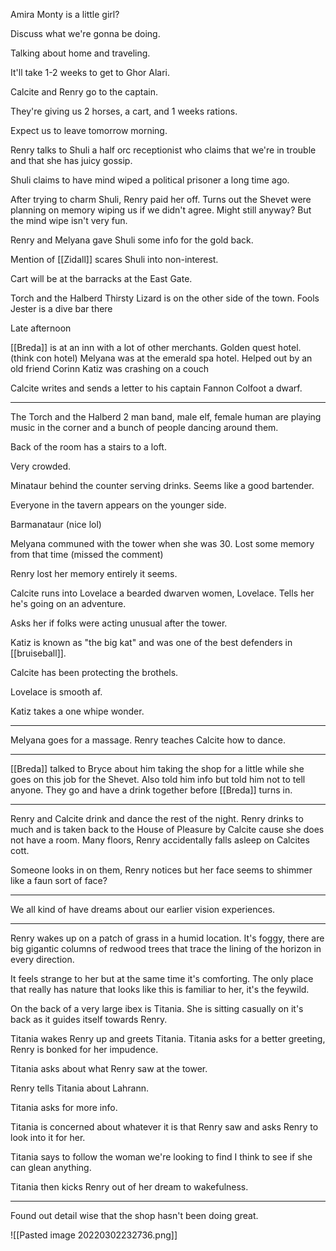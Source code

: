 Amira Monty is a little girl?

Discuss what we're gonna be doing.

Talking about home and traveling.

It'll take 1-2 weeks to get to Ghor Alari.

Calcite and Renry go to the captain.

They're giving us 2 horses, a cart, and 1 weeks rations.

Expect us to leave tomorrow morning. 

Renry talks to Shuli a half orc receptionist who claims that we're in trouble and that she has juicy gossip.

Shuli claims to have mind wiped a political prisoner a long time ago.

After trying to charm Shuli, Renry paid her off.  Turns out the Shevet were planning on memory wiping us if we didn't agree. Might still anyway? But the mind wipe isn't very fun.

Renry and Melyana gave Shuli some info for the gold back. 

Mention of [[Zidall]] scares Shuli into non-interest.

Cart will be at the barracks at the East Gate.

Torch and the Halberd
Thirsty Lizard is on the other side of the town.
Fools Jester is a dive bar there
 
Late afternoon

[[Breda]] is at an inn with a lot of other merchants. Golden quest hotel. (think con hotel)
Melyana was at the emerald spa hotel. Helped out by an old friend Corinn
Katiz was crashing on a couch

Calcite writes and sends a letter to his captain Fannon Colfoot a dwarf.

---

The Torch and the Halberd
2 man band, male elf, female human are playing music in the corner and a bunch of people dancing around them.

Back of the room has a stairs to a loft.

Very crowded.

Minataur behind the counter serving drinks. Seems like a good bartender.

Everyone in the tavern appears on the younger side.

Barmanataur (nice lol)

Melyana communed with the tower when she was 30. Lost some memory from that time (missed the comment)

Renry lost her memory entirely it seems.

Calcite runs into Lovelace a bearded dwarven women, Lovelace. Tells her he's going on an adventure.

Asks her if folks were acting unusual after the tower.

Katiz is known as "the big kat" and was one of the best defenders in [[bruiseball]].

Calcite has been protecting the brothels.

Lovelace is smooth af.

Katiz takes a one whipe wonder.

---

Melyana goes for a massage.
Renry teaches Calcite how to dance.

---

[[Breda]] talked to Bryce about him taking the shop for a little while she goes on this job for the Shevet. Also told him info but told him not to tell anyone. They go and have a drink together before [[Breda]] turns in.

---

Renry and Calcite drink and dance the rest of the night. Renry drinks to much and is taken back to the House of Pleasure by Calcite cause she does not have a room. Many floors, Renry accidentally falls asleep on Calcites cott. 

Someone looks in on them, Renry notices but her face seems to shimmer like a faun sort of face?

---

We all kind of have dreams about our earlier vision experiences. 

---

Renry wakes up on a patch of grass in a humid location. It's foggy, there are big gigantic columns of redwood trees that trace the lining of the horizon in every direction.

It feels strange to her but at the same time it's comforting. The only place that really has nature that looks like this is familiar to her, it's the feywild.

On the back of a very large ibex is Titania. She is sitting casually on it's back as it guides itself towards Renry. 

Titania wakes Renry up and greets Titania. Titania asks for a better greeting, Renry is bonked for her impudence.

Titania asks about what Renry saw at the tower.

Renry tells Titania about Lahrann. 

Titania asks for more info. 

Titania is concerned about whatever it is that Renry saw and asks Renry to look into it for her. 

Titania says to follow the woman we're looking to find I think to see if she can glean anything.

Titania then kicks Renry out of her dream to wakefulness.

---

Found out detail wise that the shop hasn't been doing great.

![[Pasted image 20220302232736.png]]